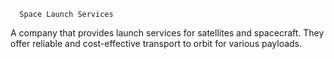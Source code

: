       Space Launch Services
A company that provides launch services for satellites and spacecraft. They offer reliable and cost-effective transport to orbit for various payloads.

